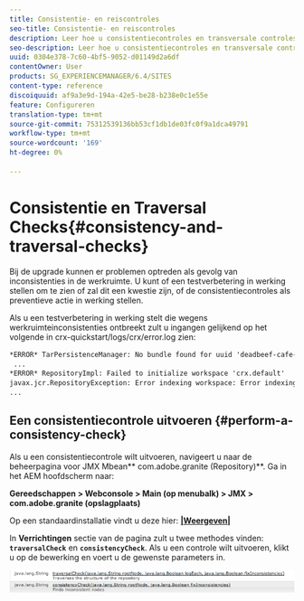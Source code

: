 ```yaml
---
title: Consistentie- en reiscontroles
seo-title: Consistentie- en reiscontroles
description: Leer hoe u consistentiecontroles en transversale controles uitvoert.
seo-description: Leer hoe u consistentiecontroles en transversale controles uitvoert.
uuid: 0304e378-7c60-4bf5-9052-d01149d2a6df
contentOwner: User
products: SG_EXPERIENCEMANAGER/6.4/SITES
content-type: reference
discoiquuid: af9a3e9d-194a-42e5-be28-b238e0c1e55e
feature: Configureren
translation-type: tm+mt
source-git-commit: 75312539136bb53cf1db1de03fc0f9a1dca49791
workflow-type: tm+mt
source-wordcount: '169'
ht-degree: 0%

---
```



# Consistentie en Traversal Checks{#consistency-and-traversal-checks}

Bij de upgrade kunnen er problemen optreden als gevolg van inconsistenties in de werkruimte. U kunt of een testverbetering in werking stellen om te zien of zal dit een kwestie zijn, of de consistentiecontroles als preventieve actie in werking stellen.

Als u een testverbetering in werking stelt die wegens werkruimteinconsistenties ontbreekt zult u ingangen gelijkend op het volgende in crx-quickstart/logs/crx/error.log zien:

```xml
*ERROR* TarPersistenceManager: No bundle found for uuid 'deadbeef-cafe-babe-cafe-babecafebabe'
 ...
*ERROR* RepositoryImpl: Failed to initialize workspace 'crx.default'
javax.jcr.RepositoryException: Error indexing workspace: Error indexing workspace: Error indexing workspace
...
```

## Een consistentiecontrole uitvoeren {#perform-a-consistency-check}

Als u een consistentiecontrole wilt uitvoeren, navigeert u naar de beheerpagina voor JMX Mbean** com.adobe.granite (Repository)**. Ga in het AEM hoofdscherm naar:

**Gereedschappen > Webconsole > Main (op menubalk) > JMX > com.adobe.granite (opslagplaats)**

Op een standaardinstallatie vindt u deze hier:  **[|Weergeven|](http://localhost:4502/system/console/jmx/com.adobe.granite%3Atype%3DRepository)**

In **Verrichtingen** sectie van de pagina zult u twee methodes vinden: **`traversalCheck`** en **`consistencyCheck`**. Als u een controle wilt uitvoeren, klikt u op de bewerking en voert u de gewenste parameters in.

![chlimage_1-117](assets/chlimage_1-117.png)

